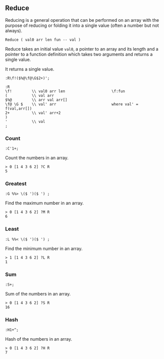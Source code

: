 ## Reduce

Reducing is a general operation that can be performed on an array with the purpose of reducing or folding it into a single value (often a number but not always).

```text
Reduce ( val0 arr len fun -- val )
```

Reduce takes an initial value `val0`, a pointer to an array and its length and a pointer to a function definition which takes two arguments and returns a single value.

It returns a single value.

```text
:R\f!($%@\f@\G$2+)';

:R
\f!         \\ val0 arr len                     \f:fun
(           \\ val arr
$%@         \\ arr val arr[]
\f@ \G $    \\ val' arr                         where val' = f(val,arr[])
2+          \\ val' arr+2
)
'           \\ val
;

```

### Count

```
:C'1+;
```

Count the numbers in an array.

```
> 0 [1 4 3 6 2] ?C R
5
```

### Greatest

```
:G %%> \($ ')($ ') ;
```

Find the maximum number in an array.

```
> 0 [1 4 3 6 2] ?M R
6
```

### Least

```
:L %%< \($ ')($ ') ;
```

Find the minimum number in an array.

```
> 1 [1 4 3 6 2] ?L R
1
```

### Sum

```
:S+;
```

Sum of the numbers in an array.

```
> 0 [1 4 3 6 2] ?S R
16
```

### Hash

```
:H1+^;
```

Hash of the numbers in an array.

```
> 0 [1 4 3 6 2] ?H R
7
```

